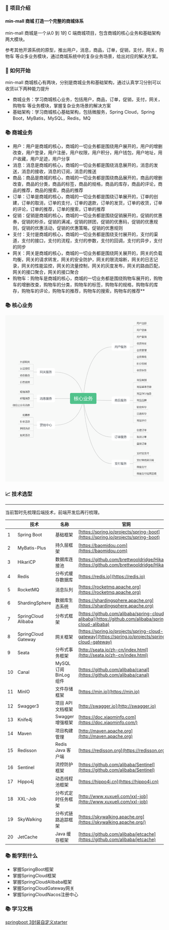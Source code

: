 ### 🎉 项目介绍

####  min-mall 商城 打造一个完整的商城体系

min-mall 商城是一个从0 到 1的 C 端商城项目，包含商城的核心业务和基础架构两大模块。

参考其他开源系统的原型，推出用户，消息，商品，订单，促销，支付，网关，购物车 等众多业务模块，通过商城系统中的复杂业务场景，给出对应的解决方案。

### 🔨 如何开始

min-mall 商城核心有两块，分别是商城业务和基础架构，通过认真学习分别可以收货以下两种能力提升

* 商城业务：学习商城核心业务，包括用户，商品，订单，促销，支付，网关，购物车 等业务模块，掌握复杂业务场景的解决方案
* 基础架构：学习商城核心基础架构，包括微服务，Spring Cloud，Spring Boot，MyBatis，MySQL，Redis，MQ

### 📚 商城业务

* 用户：用户是商城的核心，商城的一切业务都是围绕用户展开的，用户的增删改查，用户登录，用户注册，用户权限，用户积分，用户钱包，用户地址，用户收藏，用户足迹，用户分享
* 消息：消息是商城的核心，商城的一切业务都是围绕消息展开的，消息的发送，消息的接收，消息的订阅，消息的推送
* 商品：商品是商城的核心，商城的一切业务都是围绕商品展开的，商品的增删改查，商品的分类，商品的标签，商品的规格，商品的库存，商品的评论，商品的推荐，商品的搜索，商品的推荐
* 订单：订单是商城的核心，商城的一切业务都是围绕订单展开的，订单的创建，订单的取消，订单的支付，订单的退款，订单的发货，订单的收货，订单的评论，订单的推荐，订单的搜索，订单的推荐
* 促销：促销是商城的核心，商城的一切业务都是围绕促销展开的，促销的优惠券，促销的秒杀，促销的满减，促销的拼团，促销的优惠码，促销的优惠规则，促销的优惠活动，促销的优惠策略，促销的优惠规则
* 支付：支付是商城的核心，商城的一切业务都是围绕支付展开的，支付的渠道，支付的接口，支付的流程，支付的参数，支付的回调，支付的异步，支付的同步
* 网关：网关是商城的核心，商城的一切业务都是围绕网关展开的，网关的负载均衡，网关的请求转发，网关的安全防护，网关的限流熔断，网关的日志记录，网关的性能监控，网关的流量控制，网关的灰度发布，网关的路由匹配，网关的接口聚合，网关的接口聚合
* 购物车：购物车是商城的核心，商城的一切业务都是围绕购物车展开的，购物车的增删改查，购物车的分类，购物车的标签，购物车的规格，购物车的库存，购物车的评论，购物车的推荐，购物车的搜索，购物车的推荐**

### 📚 核心业务

![核心业务](./doc/img/核心业务.png)


### 📈 技术选型

---

当前暂时先梳理后端技术，前端开发后再行梳理。

|    | 技术                  | 名称                 | 官网                                                                                                 |
|----|---------------------|--------------------|----------------------------------------------------------------------------------------------------|
| 1  | Spring Boot         | 基础框架               | [https://spring.io/projects/spring-boot](https://spring.io/projects/spring-boot)                   |
| 2  | MyBatis-Plus        | 持久层框架              | [https://baomidou.com](https://baomidou.com)                                                       |
| 3  | HikariCP            | 数据库连接池             | [https://github.com/brettwooldridge/HikariCP](https://github.com/brettwooldridge/HikariCP)         |
| 4  | Redis               | 分布式缓存数据库           | [https://redis.io](https://redis.io)                                                               |
| 5  | RocketMQ            | 消息队列               | [https://rocketmq.apache.org](https://rocketmq.apache.org)                                         |
| 6  | ShardingSphere      | 数据库生态系统            | [https://shardingsphere.apache.org](https://shardingsphere.apache.org)                             |
| 7  | SpringCloud Alibaba | 分布式框架              | [https://github.com/alibaba/spring-cloud-alibaba](https://github.com/alibaba/spring-cloud-alibaba) |
| 8  | SpringCloud Gateway | 网关框架               | [https://spring.io/projects/spring-cloud-gateway](https://spring.io/projects/spring-cloud-gateway) |
| 9  | Seata               | 分布式事务框架            | [http://seata.io/zh-cn/index.html](http://seata.io/zh-cn/index.html)                               |
| 10 | Canal               | MySQL 订阅 BinLog 组件 | [https://github.com/alibaba/canal](https://github.com/alibaba/canal)                               |
| 11 | MinIO               | 文件存储框架             | [https://min.io](https://min.io)                                                                   |
| 12 | Swagger3            | 项目 API 文档框架        | [http://swagger.io](http://swagger.io)                                                             |
| 13 | Knife4j             | Swagger 增强框架       | [https://doc.xiaominfo.com](https://doc.xiaominfo.com/)                                            |
| 14 | Maven               | 项目构建管理             | [http://maven.apache.org](http://maven.apache.org)                                                 |
| 15 | Redisson            | Redis Java 客户端     | [https://redisson.org](https://redisson.org/)                                                      |
| 16 | Sentinel            | 流控防护框架             | [https://github.com/alibaba/Sentinel](https://github.com/alibaba/Sentinel)                         |
| 17 | Hippo4j             | 动态线程池框架            | [https://hippo4j.cn](https://hippo4j.cn)                                                           |
| 18 | XXL-Job             | 分布式定时任务框架          | [http://www.xuxueli.com/xxl-job](http://www.xuxueli.com/xxl-job)                                   |
| 19 | SkyWalking          | 分布式链路追踪框架          | [https://skywalking.apache.org](https://skywalking.apache.org/)                                    |
| 20 | JetCache            | Java 缓存框架          | [https://github.com/alibaba/jetcache](https://github.com/alibaba/jetcache)                                    |

### 📚 能学到什么

- 掌握SpringBoot框架
- 掌握SpringCloud框架
- 掌握SpringCloudAlibaba框架
- 掌握SpringCloudGateway网关
- 掌握SpringCloudNacos注册中心

### 📚 学习文档

[springboot 3封装自定义starter](doc/md/springboot3封装自定义starter.md)